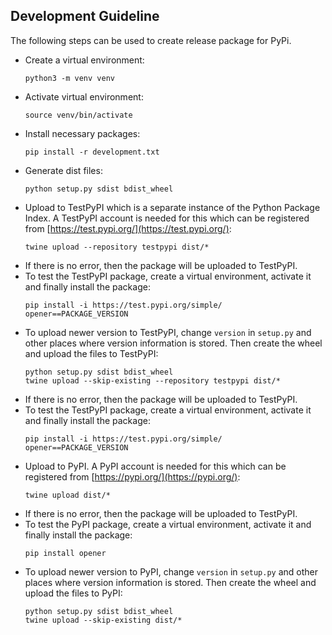 ## Development Guideline

The following steps can be used to create release package for PyPi.
- Create a virtual environment:
    ```
    python3 -m venv venv
    ```
- Activate virtual environment:
    ```
    source venv/bin/activate
    ```
- Install necessary packages:
    ```
    pip install -r development.txt
    ```
- Generate dist files:
    ```
    python setup.py sdist bdist_wheel
    ```
- Upload to TestPyPI which is a separate instance of the Python Package Index. A TestPyPI account is needed for this which can be registered from [https://test.pypi.org/](https://test.pypi.org/):
    ```
    twine upload --repository testpypi dist/*
    ```
- If there is no error, then the package will be uploaded to TestPyPI.
- To test the TestPyPI package, create a virtual environment, activate it and finally install the package:
    ```
    pip install -i https://test.pypi.org/simple/ opener==PACKAGE_VERSION
    ```
- To upload newer version to TestPyPI, change `version` in `setup.py` and other places where version information is stored. Then create the wheel and upload the files to TestPyPI:
    ```
    python setup.py sdist bdist_wheel
    twine upload --skip-existing --repository testpypi dist/*
    ```
- If there is no error, then the package will be uploaded to TestPyPI.
- To test the TestPyPI package, create a virtual environment, activate it and finally install the package:
    ```
    pip install -i https://test.pypi.org/simple/ opener==PACKAGE_VERSION
    ```
- Upload to PyPI. A PyPI account is needed for this which can be registered from [https://pypi.org/](https://pypi.org/):
    ```
    twine upload dist/*
    ```
- If there is no error, then the package will be uploaded to TestPyPI.
- To test the PyPI package, create a virtual environment, activate it and finally install the package:
    ```
    pip install opener
    ```
- To upload newer version to PyPI, change `version` in `setup.py` and other places where version information is stored. Then create the wheel and upload the files to PyPI:
    ```
    python setup.py sdist bdist_wheel
    twine upload --skip-existing dist/*
    ```